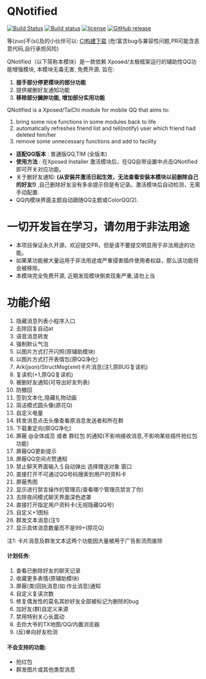 # QNotified

[![Build Status](https://travis-ci.com/cinit/QNotified.svg?branch=master)](https://travis-ci.com/cinit/QNotified)
[![Build status](https://ci.appveyor.com/api/projects/status/c05ylj6ldgsgping?svg=true)](https://ci.appveyor.com/project/cinit/qnotified)
[![license](https://img.shields.io/github/license/cinit/QNotified.svg)](https://www.gnu.org/licenses/gpl-3.0.en.html)
[![GitHub release](https://img.shields.io/github/release/cinit/QNotified.svg)](https://github.com/cinit/QNotified/releases/latest)

等(zuo)不(si)及的小伙伴可以: [CI构建下载](https://ci.appveyor.com/project/cinit/qnotified/build/artifacts) (危!富含bug与兼容性问题,PR可能含恶意代码,自行承担风险)

QNotified（以下简称本模块）是一款依赖 Xposed/太极框架运行的辅助性QQ功能增强模块, 本模块无毒无害, 免费开源, 旨在:
1. **接手部分停更模块的部分功能**
2. 提供被删好友通知功能
3. **移除部分臃肿功能, 增加部分实用功能**

QNotified is a Xposed/TaiChi module for mobile QQ that aims to:
1. bring some nice functions in some modules back to life
2. automatically refreshes friend list and tell(notify) user which friend had deleted him/her
3. remove some unnecessary functions and add to facility

-  **适配QQ版本** : 普通版QQ,TIM (全版本)
-  **使用方法** : 在Xposed Installer 激活模块后，在QQ自带设置中点击QNotified即可开关对应功能。
- 关于删好友通知:  **(从安装并激活日起生效，无法查看安装本模块以前删除自己的好友!)** ,自己删除好友没有多余提示但是有记录。激活模块后自动检测，无需手动配置. 
- QQ内模块界面主题自动跟随QQ主题或ColorQQ(2). 

# 一切开发旨在学习，请勿用于非法用途
- 本项目保证永久开源，欢迎提交PR，但是请不要提交明显用于非法用途的功能。
- 如果某功能被大量运用于非法用途或严重侵害插件使用者权益，那么该功能将会被移除。
- 本模块完全免费开源, 近期发现模块倒卖现象严重,请勿上当

# 功能介绍 
1. 隐藏消息列表小程序入口
2. 去除回复自动at
3. 语音消息转发
4. 强制默认气泡
5. 以图片方式打开闪照(原辅助模块)
6. 以图片方式打开表情包(原QQ净化)
7. Ark(json)/StructMsg(xml)卡片消息(注1,原BUG复读机)
8. 复读机(+1,原QQ复读机)
9. 被删好友通知(可导出好友列表)
10. 防撤回
11. 签到文本化,隐藏礼物动画
12. 简洁模式圆头像(原花Q)
13. 自定义电量
14. 转发消息点击头像查看原消息发送者和所在群
15. 下载重定向(原QQ净化)
16. 屏蔽 \@全体成员 或者 群红包 的通知(不影响接收消息,不影响某些插件抢红包功能)
17. 屏蔽QQ更新提示
18. 屏蔽QQ空间点赞通知
19. 禁止聊天界面输入＄自动弹出 选择赠送对象 窗口
20. 直接打开不可通过QQ号码搜索到用户的资料卡
21. 屏蔽秀图
22. 显示进行禁言操作的管理员(查看哪个管理员禁言了你)
23. 去除夜间模式聊天界面深色遮罩
24. 直接打开指定用户资料卡(无视隐藏QQ号)
25. 自定义+1图标
26. 群发文本消息(注1)
27. 显示具体消息数量而不是99+(原花Q)

注1: 卡片消息及群发文本这两个功能因大量被用于广告影流而废除

#### 计划任务:
1. 查看已删除好友的聊天记录
2. 收藏更多表情(原辅助模块)
3. 屏蔽(类)回执消息(如:作业消息)通知
4. 自定义复读次数
5. 修复偶发性的莫名其妙好友全部被标记为删除的bug
6. 加好友(群)自定义来源
7. 禁用特别关心长震动
8. 去你大爷的TX地图/QQ/内置浏览器
9. (反)单向好友检测

#### 不会支持的功能:
- 抢红包
- 群发图片或其他类型消息

